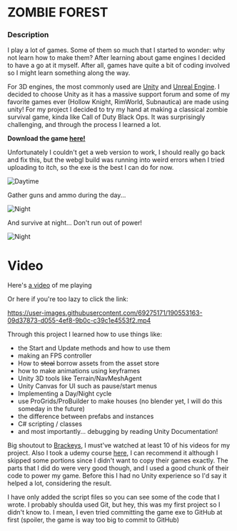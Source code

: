 # ZOMBIE FOREST 

### Description

I play a lot of games. Some of them so much that I started to wonder: why not learn how to make them? After learning about game engines I decided to have a go at it myself.
After all, games have quite a bit of coding involved so I might learn something along the way.

For 3D engines, the most commonly used are [Unity](https://unity.com/) and [Unreal Engine](https://www.unrealengine.com/en-US/). I decided to choose Unity as it has a massive support forum and some of my favorite games ever (Hollow Knight, RimWorld, Subnautica) are made using unity! 
For my project I decided to try my hand at making a classical zombie survival game, kinda like Call of Duty Black Ops.
It was surprisingly challenging, and through the process I learned a lot. 

**Download the game [here!](https://reigenatk21.itch.io/zombiez)**

Unfortunately I couldn't get a web version to work, I should really go back and fix this, but the webgl build was running into weird errors when I tried uploading to itch, so the exe is the best I can do for now.

<img alt="Daytime" src="https://user-images.githubusercontent.com/69275171/119083142-06e07000-b9c5-11eb-80e1-8687dc45f46b.png"/>

Gather guns and ammo during the day...  

<img alt="Night" src="https://user-images.githubusercontent.com/69275171/119083632-ec5ac680-b9c5-11eb-9bdf-f2e77e627192.png"/>

And survive at night... Don't run out of power! 

<img alt="Night" src="https://user-images.githubusercontent.com/69275171/119083802-48bde600-b9c6-11eb-956e-3267039454cc.png"/>

# Video

Here's [a video](https://youtu.be/hNiEe156eHM) of me playing

Or here if you're too lazy to click the link:


https://user-images.githubusercontent.com/69275171/190553163-09d37873-d055-4ef8-9b0c-c39c1e4553f2.mp4


Through this project I learned how to use things like:  
- the Start and Update methods and how to use them
- making an FPS controller
- How to ~~steal~~ borrow assets from the asset store
- how to make animations using keyframes
- Unity 3D tools like Terrain/NavMeshAgent
- Unity Canvas for UI such as pause/start menus
- Implementing a Day/Night cycle
- use ProGrids/ProBuilder to make houses (no blender yet, I will do this someday in the future)
- the difference between prefabs and instances
- C# scripting / classes
- and most importantly... debugging by reading Unity Documentation!


Big shoutout to [Brackeys](https://www.youtube.com/channel/UCYbK_tjZ2OrIZFBvU6CCMiA), I must've watched at least 10 of his videos for my project. 
Also I took a udemy course [here](https://www.udemy.com/course/unitycourse2/), I can recommend it although I skipped some portions since I didn't want to copy their games exactly. The parts that I did do were very good though, and I used a good chunk of their code to power my game. Before this I had no Unity experience so I'd say it helped a lot, considering the result.

I have only added the script files so you can see some of the code that I wrote. I probably shoulda used Git, but hey, this was my first project so I didn't know to. I mean, I even tried committing the game exe to GitHub at first (spoiler, the game is way too big to commit to GitHub)





